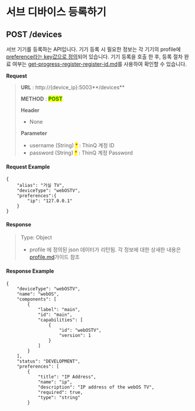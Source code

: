 # 서브 디바이스 등록하기

## POST /devices

서브 기기를 등록하는 API입니다. 기기 등록 시 필요한 정보는 각 기기의 profile에 [preference라는 key값으로 정의](../../../../fundamentals/damda-device/custom-sub-device/profile.md)되어 있습니다. 기기 등록을 호출 한 후, 등록 절차 완료 여부는 [get-progress-register-register-id.md](get-progress-register-register-id.md "mention")를 사용하여 확인할 수 있습니다.



**Request**

> **URL** : http://{device\_ip}:5003**/devices**
>
> **METHOD** : <mark style="color:green;">**POST**</mark>
>
> **Header**&#x20;
>
> * None
>
> **Parameter**
>
> * username (String) <mark style="color:red;">\*</mark> : ThinQ 계정 ID
> * password (String) <mark style="color:red;">\*</mark> : ThinQ 계정 Password

#### Request Example

```
{
    "alias": "거실 TV",
    "deviceType": "webOSTV",
    "preferences":{
        "ip": "127.0.0.1"
    }
}
```

#### Response

> Type: Object
>
> * profile 에 정의된 json 데이터가 리턴됨. 각 정보에 대한 상새한 내용은 [profile.md](../../../../fundamentals/damda-device/custom-sub-device/profile.md "mention")가이드 참조&#x20;

#### Response Example

```
{
    "deviceType": "webOSTV",
    "name": "webOS",
    "components": [
        {
            "label": "main",
            "id": "main",
            "capabilities": [
                {
                    "id": "webOSTV",
                    "version": 1
                }
            ]
        }
    ],
    "status": "DEVELOPMENT",
    "preferences": [
        {
            "title": "IP Address",
            "name": "ip",
            "description": "IP address of the webOS TV",
            "required": true,
            "type": "string"
        }
```

